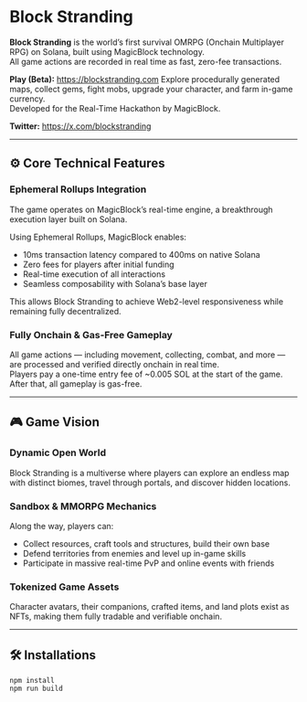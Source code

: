 # Block Stranding

**Block Stranding** is the world’s first survival OMRPG (Onchain Multiplayer RPG) on Solana, built using MagicBlock technology.  
All game actions are recorded in real time as fast, zero-fee transactions.

**Play (Beta):** https://blockstranding.com
Explore procedurally generated maps, collect gems, fight mobs, upgrade your character, and farm in-game currency.  
Developed for the Real-Time Hackathon by MagicBlock.

**Twitter:** https://x.com/blockstranding

---

## ⚙️ Core Technical Features

### Ephemeral Rollups Integration

The game operates on MagicBlock’s real-time engine, a breakthrough execution layer built on Solana.

Using Ephemeral Rollups, MagicBlock enables:
- 10ms transaction latency compared to 400ms on native Solana
- Zero fees for players after initial funding
- Real-time execution of all interactions
- Seamless composability with Solana’s base layer

This allows Block Stranding to achieve Web2-level responsiveness while remaining fully decentralized.

### Fully Onchain & Gas-Free Gameplay

All game actions — including movement, collecting, combat, and more — are processed and verified directly onchain in real time.  
Players pay a one-time entry fee of ~0.005 SOL at the start of the game. After that, all gameplay is gas-free.

---

## 🎮 Game Vision

### Dynamic Open World

Block Stranding is a multiverse where players can explore an endless map with distinct biomes, travel through portals, and discover hidden locations.

### Sandbox & MMORPG Mechanics

Along the way, players can:
- Collect resources, craft tools and structures, build their own base
- Defend territories from enemies and level up in-game skills
- Participate in massive real-time PvP and online events with friends

### Tokenized Game Assets

Character avatars, their companions, crafted items, and land plots exist as NFTs, making them fully tradable and verifiable onchain.

---

## 🛠️ Installations
```
npm install
npm run build
```
